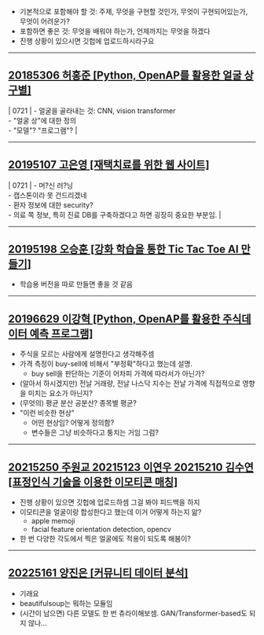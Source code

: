 - 기본적으로 포함해야 할 것: 주제, 무엇을 구현할 것인가, 무엇이 구현되어있는가, 무엇이 어려운가?
- 포함하면 좋은 것: 무엇을 배워야 하는가, 언제까지는 무엇을 하겠다
- 진행 상황이 있으시면 깃헙에 업로드하시라구요

---

## [20185306 허홍준 [Python, OpenAP를 활용한 얼굴 상 구별]](https://github.com/HongJuneHu/Face_Distinction)

| 0721 | - 얼굴을 골라내는 것: CNN, vision transformer <br> - "얼굴 상"에 대한 정의 <br> - "모델"? "프로그램"? |

---

## [20195107 고은영 [재택치료를 위한 웹 사이트]](https://github.com/azzbc7819/2022SWexhibition)

| 0721 | - 머?신 러?닝 <br> - 캡스톤이라 못 건드리겠네 <br> - 환자 정보에 대한 security? <br>   - 의료 쪽 정보, 특히 진료 DB를 구축하겠다고 하면 굉장히 중요한 부분임. |

---

## [20195198 오승훈 [강화 학습을 통한 Tic Tac Toe AI 만들기]](https://github.com/owinhun/2022_Caerang)

- 학습용 버전을 따로 만들면 좋을 것 같음

---

## [20196629 이강혁 [Python, OpenAP를 활용한 주식데이터 예측 프로그램]](https://github.com/KH4901/project-index)

- 주식을 모르는 사람에게 설명한다고 생각해주셈
- 가격 측정이 buy-sell에 비해서 "부정확"하다고 했는데 설명.
  - buy sell을 판단하는 기준이 어차피 가격에 따라서가 아닌가?
- (알아서 하시겠지만) 전날 거래량, 전날 나스닥 지수는 전날 가격에 직접적으로 영향을 미치는 요소가 아닌지?
- (무엇의) 평균 분산 공분산? 종목별 평균?
- "이런 비슷한 현상"
  - 어떤 현상임? 어떻게 정의함?
  - 변수들은 그냥 비슷하다고 퉁치는 거임 그럼?

---

## [20215250 주원교 20215123 이연우 20215210 김수연 [표정인식 기술을 이용한 이모티콘 매칭]](https://github.com/Kimsuyeon0809/Emotion-Detection)

- 진행 상황이 있으면 깃헙에 업로드하셈 그걸 봐야 피드백을 하지
- 이모티콘을 얼굴이랑 합성한다고 했는데 이거 어떻게 하는지 앎?
  - apple memoji
  - facial feature orientation detection, opencv
- 한 번 다양한 각도에서 찍은 얼굴에도 적용이 되도록 해봄이?

---

## [20225161 양진은 [커뮤니티 데이터 분석]](https://github.com/SinJi7/project1)

- 기래요
- beautifulsoup는 뭐하는 모듈임
- (시간이 남으면) 다른 모델도 한 번 츄라이해보셈. GAN/Transformer-based도 되지 않나...
